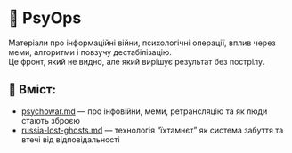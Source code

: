 # 🧠 PsyOps

Матеріали про інформаційні війни, психологічні операції, вплив через меми, алгоритми і повзучу дестабілізацію.  
Це фронт, який не видно, але який вирішує результат без пострілу.

## 📄 Вміст:
- [psychowar.md](./psychowar.md) — про інфовійни, меми, ретрансляцію та як люди стають зброєю
- [russia-lost-ghosts.md](./russia-lost-ghosts.md) — технологія “їхтамнєт” як система забуття та втечі від відповідальності
